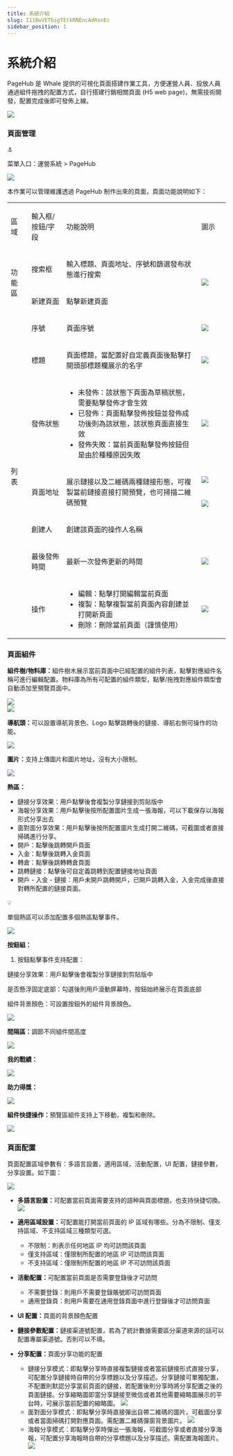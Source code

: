 ```yaml
---
title: 系統介紹
slug: I11BwVETbigTEtkRNEncAdRsnEc
sidebar_position: 1
---
```



# 系統介紹

PageHub 是 Whale 提供的可視化頁面搭建作業工具，方便運營人員、投放人員通過組件拖拽的配置方式，自行搭建行銷相關頁面 (H5 web page)，無需技術開發，配置完成後即可發佈上線。

<img src="/assets/QNumboKYuoS5qUxsoSsczZGFnX1.png" src-width="2782" src-height="2032"/>

### 頁面管理

<div class="callout callout-bg-6 callout-border-6">
<div class='callout-emoji'>⚓</div>
<p>菜單入口：運營系統 &gt; PageHub</p>
</div>

<img src="/assets/A2xbb9akyoaFX9xJzo1cR0VBn9g.png" src-width="2758" src-height="1420" align="center"/>

本作業可以管理維護透過 PageHub 制作出來的頁面，頁面功能說明如下：

<table>
<colgroup>
<col width="65"/>
<col width="128"/>
<col width="574"/>
<col width="100"/>
</colgroup>
<tbody>
<tr><td><p>區域</p></td><td><p>輸入框/按鈕/字段</p></td><td><p>功能說明</p></td><td><p>圖示</p></td></tr>
<tr><td rowspan="2"><p>功能區</p></td><td><p>搜索框</p></td><td><p>輸入標題、頁面地址、序號和篩選發布狀態進行搜索</p></td><td rowspan="2"><img src="/assets/PZHNbJLHio3dPmxrKTBcl9WdnJe.png" src-width="1280" src-height="554" align="center"/></td></tr>
<tr><td><p>新建頁面</p></td><td><p>點擊新建頁面</p></td></tr>
<tr><td rowspan="8"><p>列表</p></td><td><p>序號</p></td><td><p>頁面序號</p></td><td><img src="/assets/P0mHb8QUSo5EJOxlEENcENk8n7g.png" src-width="2276" src-height="1330" align="center"/></td></tr>
<tr><td><p>標題</p></td><td><p>頁面標題，當配置好自定義頁面後點擊打開頭部標題欄展示的名字</p></td><td><img src="/assets/UDCzbMwNHo9QUnxo0VdcP9ZWnLg.png" src-width="2244" src-height="1318" align="center"/></td></tr>
<tr><td><p>發佈狀態</p></td><td><ul>
<li>未發佈：該狀態下頁面為草稿狀態，需要點擊發佈才會生效</li>
<li>已發佈：頁面點擊發佈按鈕並發佈成功後則為該狀態，該狀態頁面直接生效</li>
<li>發佈失敗：當前頁面點擊發佈按鈕但是由於種種原因失敗</li>
</ul></td><td><img src="/assets/EkJrbOOFeoDvvCxfZ7scWOiVndf.png" src-width="2256" src-height="1308" align="center"/></td></tr>
<tr><td rowspan="2"><p>頁面地址</p></td><td rowspan="2"><p>展示鏈接以及二維碼兩種鏈接形態，可複製當前鏈接直接打開預覽，也可掃描二維碼預覽</p></td><td><img src="/assets/NAADbhZduoP3Ynxtl7ickeIAndb.png" src-width="3306" src-height="918" align="center"/></td></tr>
<tr><td><img src="/assets/HhjOb6hb2oXlEnxJ5vHc43sJnoa.png" src-width="3286" src-height="1002" align="center"/></td></tr>
<tr><td><p>創建人</p></td><td><p>創建該頁面的操作人名稱</p></td><td></td></tr>
<tr><td><p>最後發佈時間</p></td><td><p>最新一次發佈更新的時間</p></td><td><img src="/assets/EVRqbgHocoFg8JxGJ18cLgB8nHd.png" src-width="2224" src-height="1284" align="center"/></td></tr>
<tr><td><p>操作</p></td><td><ul>
<li>編輯：點擊打開編輯當前頁面</li>
<li>複製：點擊複製當前頁面內容創建並打開新頁面</li>
<li>刪除：刪除當前頁面（謹慎使用）</li>
</ul></td><td><img src="/assets/I0y3beQTFo8r69xwlVBcEdvznpe.png" src-width="2248" src-height="1256" align="center"/></td></tr>
</tbody>
</table>

### 頁面組件

<b>組件樹/物料庫：</b>組件樹木展示當前頁面中已經配置的組件列表，點擊對應組件名稱可進行編輯配置。物料庫為所有可配置的組件類型，點擊/拖拽對應組件類型會自動添加至預覽頁面中。

<div class="flex gap-3 columns-2" column-size="2">
<div class="w-[50%]" width-ratio="50">
<img src="/assets/U1RobSbOko0NeGxVaIGcjPkNnRg.png" src-width="664" src-height="754" align="center"/>
</div>
<div class="w-[50%]" width-ratio="50">
<img src="/assets/Xbv6b3d7Uo7BlVxwQ1kcHuprnLd.png" src-width="690" src-height="1268" align="center"/>
</div>
</div>

<b>導航頭：</b>可以設置導航背景色、Logo 點擊跳轉後的鏈接、導航右側可操作的功能。

<img src="/assets/LAEibgZUYoN7WMxtj6ccFxVkn3e.png" src-width="3828" src-height="1946" align="center"/>

<b>圖片：</b>支持上傳圖片和圖片地址，沒有大小限制。

<img src="/assets/QOSVbage3okHOIxNxFucfyf0nxc.png" src-width="3822" src-height="1928" align="center"/>

<b>熱區：</b>

- 鏈接分享效果：用戶點擊後會複製分享鏈接到剪貼版中
- 海報分享效果：用戶點擊後按所配置圖片生成一張海報，可以下載保存以海報形式分享出去
- 面對面分享效果：用戶點擊後按所配置圖片生成打開二維碼，可截圖或者直接掃碼進行分享。
- 開戶：點擊後跳轉開戶頁面
- 入金：點擊後跳轉入金頁面
- 轉倉：點擊後跳轉轉倉頁面
- 跳轉鏈接：點擊後可自定義跳轉到配置鏈接地址頁面
- 開戶 - 入金 - 鏈接：用戶未開戶跳轉開戶，已開戶跳轉入金，入金完成後直接對轉所配置的鏈接頁面。

<div class="callout callout-bg-3 callout-border-3">
<div class='callout-emoji'>💡</div>
<p>單個熱區可以添加配置多個熱區點擊事件。</p>
</div>

<img src="/assets/PuFhbBpJ6opZp9xW9vbc1BLKnOf.png" src-width="3812" src-height="1942" align="center"/>

<b>按鈕組：</b>

1. 按鈕點擊事件支持配置：

鏈接分享效果：用戶點擊後會複製分享鏈接到剪貼版中

是否懸浮固定底部：勾選後則用戶滾動屏幕時，按鈕始終展示在頁面底部

組件背景顏色：可設置按鈕外的組件背景顏色。

<img src="/assets/GZGBbqBNGoPoIgxtOq7cym9wnEh.png" src-width="3792" src-height="1948" align="center"/>

<b>間隔區：</b>調節不同組件間高度

<img src="/assets/JbpRbGOvOoipkixUdnPcpnTFnQc.png" src-width="3810" src-height="1952" align="center"/>

<b>我的戰績：</b>

<img src="/assets/H4CcbACC1o8XGLxfBzCcTC4VnYg.png" src-width="3824" src-height="1918" align="center"/>

<b>助力得獎：</b>

<img src="/assets/FxJfbNUOLowS5jxGRKJcPtponWd.png" src-width="3786" src-height="1868" align="center"/>

<b>組件快捷操作：</b>預覽區組件支持上下移動，複製和刪除。

<img src="/assets/Tp0KbT1LBoj4nTx511ocArPUndg.png" src-width="2406" src-height="1832"/>

### 頁面**配置**

頁面配置區域參數有：多語言設置，適用區域，活動配置，UI 配置，鏈接參數，分享設置。如下圖：

<img src="/assets/WKSTbprfqoHdqTx0qiJcYP16n5g.png" src-width="696" src-height="632"/>

- <b>多語言設置：</b>可配置當前頁面需要支持的語种與頁面標題，也支持快捷切換。
    <img src="/assets/FZX3bHPF9oRR7bx0gqycC7X7n6d.png" src-width="800" src-height="356"/>

- <b>適用區域設置：</b>可配置能打開當前頁面的 IP 區域有哪些。分為不限制、僅支持區域、不支持區域三種類型可選。
    - 不限制：則表示任何地區 IP 均可訪問該頁面
    - 僅支持區域：僅限制所配置的地區 IP 可訪問該頁面
    - 不支持區域：僅限制所配置的地區 IP 不可訪問該頁面

- <b>活動配置：</b>可配置當前頁面是否需要登錄後才可訪問
    - 不需要登錄：則用戶不需要登錄賬號即可訪問頁面
    - 通用登錄頁：則用戶需要在通用登錄頁面中進行登錄後才可訪問頁面

- <b>UI 配置：</b>頁面的背景顏色配置
- <b>鏈接參數配置：</b>鏈接渠道號配置，若為了統計數據需要區分渠道來源的話可以配置專屬渠道號。否則可以不填。
- **分享配置**<b>：</b>頁面分享功能的配置
    - 鏈接分享模式：即點擊分享時直接複製鏈接或者當前鏈接形式直接分享，可配置分享鏈接時自帶的分享標題以及分享描述。分享鏈接可單獨配置，不配置則默認分享當前頁面的鏈接，若配置後則分享時將分享配置之後的頁面鏈接。分享縮略圖即當分享鏈接至微信或者其他需要縮略圖展示的平台時，可展示當前配置的縮略圖。
        <img src="/assets/UtvRbJycMo6QRgxJdyBckiKynDd.png" src-width="644" src-height="900"/>
    - 面對面分享模式：即點擊分享時直接彈出自帶二維碼的圖片，可截圖分享或者當面掃碼打開對應頁面。需配置二維碼彈窗背景圖片。
        <img src="/assets/D4grbNG0Co07SSxqZmac5lWgnbc.png" src-width="622" src-height="554"/>
    - 海報分享模式：即點擊分享時彈出一張海報，可截圖分享或者直接分享海報，可配置分享海報時自帶的分享標題以及分享描述。需配置海報圖片。
        <img src="/assets/I6aTbhPgzoVKPFxc8WVcF3ebnid.png" src-width="622" src-height="882"/>

